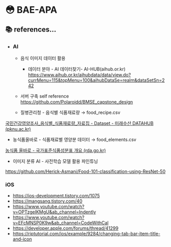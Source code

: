 # :flushed: BAE-APA


## :books: references...
* ### AI
  * 음식 이미지 데이터 활용
    * 데이터 분야 - AI 데이터찾기- AI-HUB(aihub.or.kr)
https://www.aihub.or.kr/aihubdata/data/view.do?currMenu=115&topMenu=100&aihubDataSe=realm&dataSetSn=242

  * 서버 구축 self reference
https://github.com/Polaroidd/BMSE_capstone_design
  * 질병관리청 - 음식별 식품재료량 → food_recipe.csv

[국민건강영양조사_음식별_식품재료량_자료집 - Dataset - 미래수산 DATAHUB (pknu.ac.kr)](https://data.pknu.ac.kr/no/dataset/foodingred)

- 농식품올바로 - 식품재료별 영양분 데이터 → food_elements.csv

[농식품 올바로 - 국가표준식품성분표 개요 (rda.go.kr)](http://koreanfood.rda.go.kr/kfi/fct/fctIntro/list?menuId=PS03562#)

- 이미지 분류 AI - 사전학습 모델 활용 파인튜닝

https://github.com/Herick-Asmani/Food-101-classification-using-ResNet-50

### iOS

- https://ios-development.tistory.com/1075
- https://mangsang.tistory.com/40
- https://www.youtube.com/watch?v=OPTzgeIKMgU&ab_channel=Indently
- https://www.youtube.com/watch?v=EFcMNSP0K9w&ab_channel=CodeWithCal
- https://developer.apple.com/forums/thread/41299
- https://riptutorial.com/ios/example/9284/changing-tab-bar-item-title-and-icon
